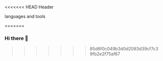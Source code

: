 <<<<<<< HEAD
Header

languages and tools

=======
### Hi there 👋
>>>>>>> 85d8f0c049b3d0d2083d39cf7c39fb2e2f75af67

